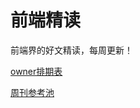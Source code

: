 # 前端精读

前端界的好文精读，每周更新！

[owner排期表](https://github.com/dt-fe/weekly/issues/1)

[周刊参考池](https://github.com/dt-fe/weekly/issues/2)